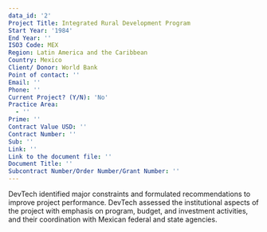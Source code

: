 ```yaml
---
data_id: '2'
Project Title: Integrated Rural Development Program
Start Year: '1984'
End Year: ''
ISO3 Code: MEX
Region: Latin America and the Caribbean
Country: Mexico
Client/ Donor: World Bank
Point of contact: ''
Email: ''
Phone: ''
Current Project? (Y/N): 'No'
Practice Area:
  - ''
Prime: ''
Contract Value USD: ''
Contract Number: ''
Sub: ''
Link: ''
Link to the document file: ''
Document Title: ''
Subcontract Number/Order Number/Grant Number: ''
---
```

DevTech identified major constraints and formulated recommendations to improve project performance. DevTech assessed the institutional aspects of the project with emphasis on program, budget, and investment activities, and their coordination with Mexican federal and state agencies.